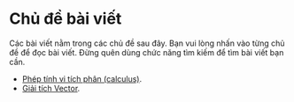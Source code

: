 # Chủ đề bài viết

Các bài viết nằm trong các chủ đề sau đây. Bạn vui lòng nhấn vào từng chủ đề để đọc bài viết. Đừng quên dùng chức năng tìm kiếm để tìm bài viết bạn cần.

- [Phép tính vi tích phân (calculus)](https://math2it.gitbook.io/betterexplained-vn-translation/bai-viet/phep-tinh-vi-tich-phan-calculus).
- [Giải tích Vector](https://math2it.gitbook.io/betterexplained-vn-translation/bai-viet/giai-tich-vector).

